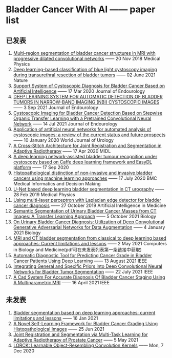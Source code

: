 # Bladder Cancer With AI —— paper list

## 已发表

1. [Multi-region segmentation of bladder cancer structures in MRI with progressive dilated convolutional networks](https://arxiv.org/abs/1805.10720) —— 20 Nov 2018 Medical Physics
2. [Deep learning-based classification of blue light cystoscopy imaging during transurethral resection of bladder tumors](https://www.nature.com/articles/s41598-021-91081-x) —— 02 June 2021 Nature
3. [Support System of Cystoscopic Diagnosis for Bladder Cancer Based on Artificial Intelligence](https://www.liebertpub.com/doi/10.1089/end.2019.0509) —— 17 Mar 2020 Journal of Endourology
4. [DEEP LEARNING SYSTEM FOR AUTOMATIC DETECTION OF BLADDER TUMORS IN NARROW-BAND IMAGING (NBI) CYSTOSCOPIC IMAGES](https://www.auajournals.org/doi/10.1097/JU.0000000000002069.09) —— 3 Sep 2021 Journal of Endourology
5. [Cystoscopic Imaging for Bladder Cancer Detection Based on Stepwise Organic Transfer Learning with a Pretrained Convolutional Neural Network](https://www.liebertpub.com/doi/10.1089/end.2020.0919) —— 14 Jul 2021 Journal of Endourology
6. [Application of artificial neural networks for automated analysis of cystoscopic images: a review of the current status and future prospects](https://link.springer.com/article/10.1007%2Fs00345-019-03059-0) —— 10 January 2020 World Journal of Urology
7. [A Cross-Stitch Architecture for Joint Registration and Segmentation in Adaptive Radiotherapy](https://arxiv.org/abs/2004.08122) —— 17 Apr 2020 MIDL
8. [A deep learning network-assisted bladder tumour recognition under cystoscopy based on Caffe deep learning framework and EasyDL platform](https://onlinelibrary.wiley.com/doi/epdf/10.1002/rcs.2169) —— 17 Sep 2020
9. [Histopathological distinction of non-invasive and invasive bladder cancers using machine learning approaches](https://bmcmedinformdecismak.biomedcentral.com/articles/10.1186/s12911-020-01185-z) —— 17 July 2020 BMC Medical Informatics and Decision Making
10. [U-Net based deep learning bladder segmentation in CT urography](http://europepmc.org/article/MED/30734932) —— 28 Feb 2019 Medical Physics
11. [Using multi-layer perceptron with Laplacian edge detector for bladder cancer diagnosis](https://www.sciencedirect.com/science/article/pii/S093336571930363X?via%3Dihub) —— 27 October 2019 Artificial Intelligence in Medicine
12. [Semantic Segmentation of Urinary Bladder Cancer Masses from CT Images: A Transfer Learning Approach](https://www.mdpi.com/2079-7737/10/11/1134) —— 5 October 2021 Biology
13. [On Urinary Bladder Cancer Diagnosis: Utilization of Deep Convolutional Generative Adversarial Networks for Data Augmentation](https://www.mdpi.com/2079-7737/10/3/175) —— 4 January 2021 Biology
14. [MRI and CT bladder segmentation from classical to deep learning based approaches: Current limitations and lessons](https://www.sciencedirect.com/science/article/abs/pii/S0010482521002663?via%3Dihub) —— 2 May 2021 Computers in Biology and Medicine(pdf可在未发表列表第一条链接中获取)
15. [Automatic Diagnostic Tool for Predicting Cancer Grade in Bladder Cancer Patients Using Deep Learning](https://ieeexplore.ieee.org/document/9513308) —— 13 August 2021 IEEE
16. [Integrating General and Specific Priors into Deep Convolutional Neural Networks for Bladder Tumor Segmentation](https://ieeexplore.ieee.org/document/9533813) —— 22 July 2021 IEEE
17. [A Cad System For Accurate Diagnosis Of Bladder Cancer Staging Using A Multiparametric MRI](https://ieeexplore.ieee.org/document/9434097) —— 16 April 2021 IEEE

## 未发表

1. [Bladder segmentation based on deep learning approaches: current limitations and lessons](https://arxiv.org/abs/2101.06498) —— 16 Jan 2021
2. [A Novel Self-Learning Framework for Bladder Cancer Grading Using Histopathological Images](https://arxiv.org/abs/2106.13559) —— 25 Jun 2021
3. [Joint Registration and Segmentation via Multi-Task Learning for Adaptive Radiotherapy of Prostate Cancer](https://arxiv.org/abs/2105.01844) —— 5 May 2021
4. [LORCK: Learnable Object-Resembling Convolution Kernels](https://arxiv.org/abs/2007.05103) —— Mon, 7 Dec 2020
